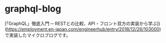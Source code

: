 # graphql-blog

[「GraphQL」徹底入門 ─ RESTとの比較、API・フロント双方の実装から学ぶ])(https://employment.en-japan.com/engineerhub/entry/2018/12/26/103000) で実装したマイクロブログです。
